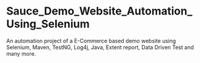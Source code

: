 # Sauce_Demo_Website_Automation_Using_Selenium
An automation project of a E-Commerce based demo website using Selenium, Maven, TestNG, Log4j, Java, Extent report, Data Driven Test and many more. 
